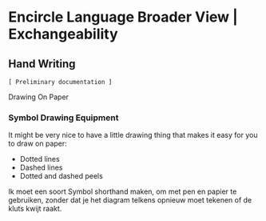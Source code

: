 ﻿Encircle Language Broader View | Exchangeability
================================================

Hand Writing
------------

`[ Preliminary documentation ]`

Drawing On Paper

### Symbol Drawing Equipment

It might be very nice to have a little drawing thing that makes it easy for you to draw on paper:

- Dotted lines
- Dashed lines
- Dotted and dashed peels

Ik moet een soort Symbol shorthand maken, om met pen en papier te gebruiken, zonder dat je het diagram telkens opnieuw moet tekenen of de kluts kwijt raakt.